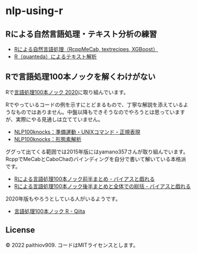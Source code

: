 # nlp-using-r

## Rによる自然言語処理・テキスト分析の練習

- [Rによる自然言語処理（RcppMeCab, textrecipes, XGBoost）](https://paithiov909.github.io/nlp-using-r/#/textrecipes.md)
- [R（quanteda）によるテキスト解析](https://paithiov909.github.io/nlp-using-r/#/quanteda.md)

## Rで言語処理100本ノックを解くわけがない

Rで[言語処理100本ノック 2020](https://nlp100.github.io/ja/)に取り組んでいます。

Rでやっているコードの例を示すにとどまるもので、丁寧な解説を添えているようなものではありません。中盤以降もできそうなのでやろうとは思っていますが、実際にやる見通しは立てていません。

- [NLP100knocks：準備運動・UNIXコマンド・正規表現](https://paithiov909.github.io/nlp-using-r/#/01-exercise.md)
- [NLP100knocks：形態素解析](https://paithiov909.github.io/nlp-using-r/#/02-morph-analysis.md)

ググって出てくる範囲では2015年版にはyamano357さんが取り組んでいます。RcppでMeCabとCaboChaのバインディングを自分で書いて解いている本格派です。

- [Rによる言語処理100本ノック前半まとめ - バイアスと戯れる](http://yamano357.hatenadiary.com/entry/2015/07/27/001728)
- [Rによる言語処理100本ノック後半まとめと全体での総括 - バイアスと戯れる](http://yamano357.hatenadiary.com/entry/2015/10/22/193839)

2020年版もやろうとしている人がいるようです。

- [言語処理100本ノック R - Qiita](https://qiita.com/PiyoMoasa/items/7c1a6cca3f9cbcaf7773)

## License

&copy; 2022 paithiov909. コードはMITライセンスとします。
